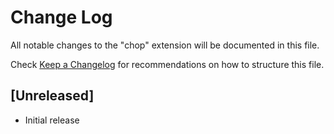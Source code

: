 # Change Log

All notable changes to the "chop" extension will be documented in this file.

Check [Keep a Changelog](http://keepachangelog.com/) for recommendations on how to structure this file.

## [Unreleased]

- Initial release